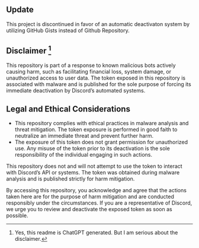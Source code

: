 ## Update

This project is discontinued in favor of an automatic deactivaton system by utilizing GitHub Gists instead of Github Repository.

## Disclaimer [^1]

This repository is part of a response to known malicious bots actively causing harm, such as facilitating financial loss, system damage, or unauthorized access to user data. The token exposed in this repository is associated with malware and is published for the sole purpose of forcing its immediate deactivation by Discord’s automated systems.

## Legal and Ethical Considerations
* This repository complies with ethical practices in malware analysis and threat mitigation. The token exposure is performed in good faith to neutralize an immediate threat and prevent further harm.
* The exposure of this token does not grant permission for unauthorized use. Any misuse of the token prior to its deactivation is the sole responsibility of the individual engaging in such actions.

This repository does not and will not attempt to use the token to interact with Discord’s API or systems. The token was obtained during malware analysis and is published strictly for harm mitigation.

By accessing this repository, you acknowledge and agree that the actions taken here are for the purpose of harm mitigation and are conducted responsibly under the circumstances. If you are a representative of Discord, we urge you to review and deactivate the exposed token as soon as possible.

[^1]: Yes, this readme is ChatGPT generated. But I am serious about the disclaimer.

